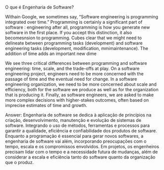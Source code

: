 O que é Engenharia de Software?

Withain Google, we sometimes say, “Software engineering is programming integrated over time.” Programming is certainly a significant part of software : engineering after all, programming is how you generate new software in the first place. If you accept this distinction, it also becomesnsion to programming. Cubes clear that we might need to delineate between programming tasks (development) and software engineering tasks (development, modification, mmimaintenance). The addition of time adds an important new dime


We see three critical differences between programming and software engineering: time, scale, and the trade-offs at play. On a software engineering project, engineers need to be more concerned with the passage of time and the eventual need for change. In a software engineering organization, we need to be more concerned about scale and efficiency, both for the software we produce as well as for the organization that is producing it. Finally, as software engineers, we are asked to make more complex decisions with higher-stakes outcomes, often based on imprecise estimates of time and growth.


Answer: Engenharia de software se dedica à aplicação de princípios na criação, desenvolvimento, manutenção e evolução de sistemas de software. Integrando o uso de métodos, ferramentas e processos para garantir a qualidade, eficiência e confiabilidade dos produtos de software.
Enquanto a programação é essencial para gerar novos softwares, a engenharia de software vai além, incorporando preocupações com o tempo, escala e os compromissos envolvidos. Em projetos, os engenheiros precisam lidar com o tempo e a necessidade futura de mudanças, além de considerar a escala e eficiência tanto do software quanto da organização que o produz.
